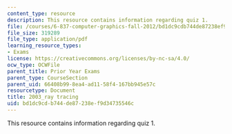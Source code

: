 ```yaml
---
content_type: resource
description: This resource contains information regarding quiz 1.
file: /courses/6-837-computer-graphics-fall-2012/bd1dc9cdb744de87238ef9d34735546c_MIT6_837F12_2003qz1_ray_tr.pdf
file_size: 319289
file_type: application/pdf
learning_resource_types:
- Exams
license: https://creativecommons.org/licenses/by-nc-sa/4.0/
ocw_type: OCWFile
parent_title: Prior Year Exams
parent_type: CourseSection
parent_uid: 66408b99-8ea4-ad11-58f4-167bb945e57c
resourcetype: Document
title: 2003_ray tracing
uid: bd1dc9cd-b744-de87-238e-f9d34735546c
---
```

This resource contains information regarding quiz 1.